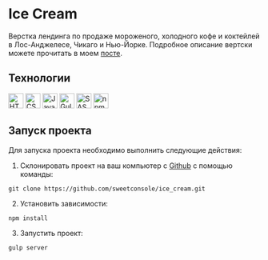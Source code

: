 # Ice Cream

Верстка лендинга по продаже мороженого, холодного кофе и коктейлей в Лос-Анджелесе, Чикаго и Нью-Йорке. Подробное описание вертски можете прочитать в моем [посте](https://tenchat.ru/media/3084259-verstka-lendinga-na-gulp).

## Технологии

<div id="steck" align="left">
  <img src="https://cdn.jsdelivr.net/gh/devicons/devicon@latest/icons/html5/html5-original.svg" width="30" height="30" alt="HTML" />
  <img src="https://cdn.jsdelivr.net/gh/devicons/devicon@latest/icons/css3/css3-original.svg" width="30" height="30" alt="CSS" />
  <img src="https://cdn.jsdelivr.net/gh/devicons/devicon@latest/icons/javascript/javascript-original.svg" width="30" height="30" alt="JavaScript" />   
  <img src="https://cdn.jsdelivr.net/gh/devicons/devicon@latest/icons/gulp/gulp-plain.svg" width="30" height="30" alt="Gulp" />
  <img src="https://cdn.jsdelivr.net/gh/devicons/devicon@latest/icons/sass/sass-original.svg" width="30" height="30" alt="SASS" />
  <img src="https://cdn.jsdelivr.net/gh/devicons/devicon@latest/icons/npm/npm-original-wordmark.svg" width="30" height="30" alt="npm" />
</div>

## Запуск проекта

Для запуска проекта необходимо выполнить следующие действия:

1. Склонировать проект на ваш компьютер с [Github](https://github.com/sweetconsole/ice_cream) с помощью команды:
```
git clone https://github.com/sweetconsole/ice_cream.git
```
2. Установить зависимости:
```
npm install
```
3. Запустить проект:
```
gulp server
```

